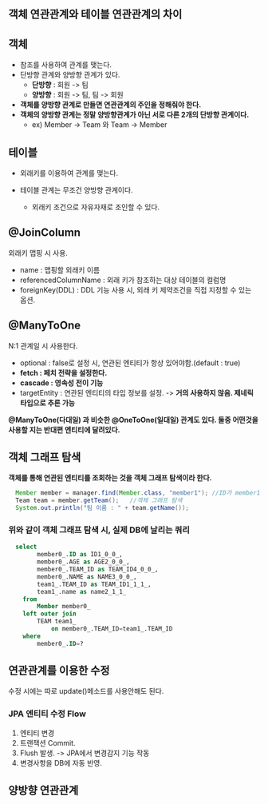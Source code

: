 



## 객체 연관관계와 테이블 연관관계의 차이

## 객체

-  참조를 사용하여 관계를 맺는다.
- 단방향 관계와 양방향 관계가 있다.
  - **단방향** : 회원 -> 팀   
  - **양방향** : 회원 -> 팀, 팀 -> 회원
- **객체를 양방향 관계로 만들면 연관관계의 주인을 정해줘야 한다.**
- **객체의 양방향 관계는 정말 양방향관계가 아닌 서로 다른 2개의 단방향 관계이다.**
  - ex)  Member -> Team 와 Team -> Member

## 테이블

- 외래키를 이용하여 관계를 맺는다.

- 테이블 관계는 무조건 양방향 관계이다.

  - 외래키 조건으로 자유자재로 조인할 수 있다.

  

## @JoinColumn

외래키 맵핑 시 사용.

- name : 맵핑할 외래키 이름
- referencedColumnName : 외래 키가 참조하는 대상 테이블의 컬럼명
- foreignKey(DDL) :  DDL 기능 사용 시, 외래 키 제약조건을 직접 지정할 수 있는 옵션.

## @ManyToOne

N:1 관계일 시 사용한다.

- optional  : false로 설정 시, 연관된 엔티티가 항상 있어야함.(default : true)
- **fetch : 페치 전략을 설정한다.**
- **cascade : 영속성 전이 기능**
- targetEntity : 연관된 엔티티의 타입 정보를 설정. -> **거의 사용하지 않음. 제네릭타입으로 추론 가능**

**@ManyToOne(다대일) 과 비슷한 @OneToOne(일대일) 관계도 있다. 둘중 어떤것을 사용할 지는 반대편 엔티티에 달려있다.**



## 객체 그래프 탐색

**객체를 통해 연관된 엔티티를 조회하는 것을 객체 그래프 탐색이라 한다.**

```java
  Member member = manager.find(Member.class, "member1"); //ID가 member1인 유저정보 조회.
  Team team = member.getTeam();   //객체 그래프 탐색
  System.out.println("팀 이름 : " + team.getName()); 
```

### 위와 같이 객체 그래프 탐색 시, 실제 DB에 날리는 쿼리

```sql
  select
        member0_.ID as ID1_0_0_,
        member0_.AGE as AGE2_0_0_,
        member0_.TEAM_ID as TEAM_ID4_0_0_,
        member0_.NAME as NAME3_0_0_,
        team1_.TEAM_ID as TEAM_ID1_1_1_,
        team1_.name as name2_1_1_ 
    from
        Member member0_ 
    left outer join
        TEAM team1_ 
            on member0_.TEAM_ID=team1_.TEAM_ID 
    where
        member0_.ID=?
```

### 

## 연관관계를 이용한 수정

수정 시에는 따로 update()메소드를 사용안해도 된다.

### JPA 엔티티 수정 Flow

1. 엔티티 변경
2. 트랜잭션 Commit.
3. Flush 발생. -> JPA에서 변경감지 기능 작동
4. 변경사항을 DB에 자동 반영.



## 양방향 연관관계



